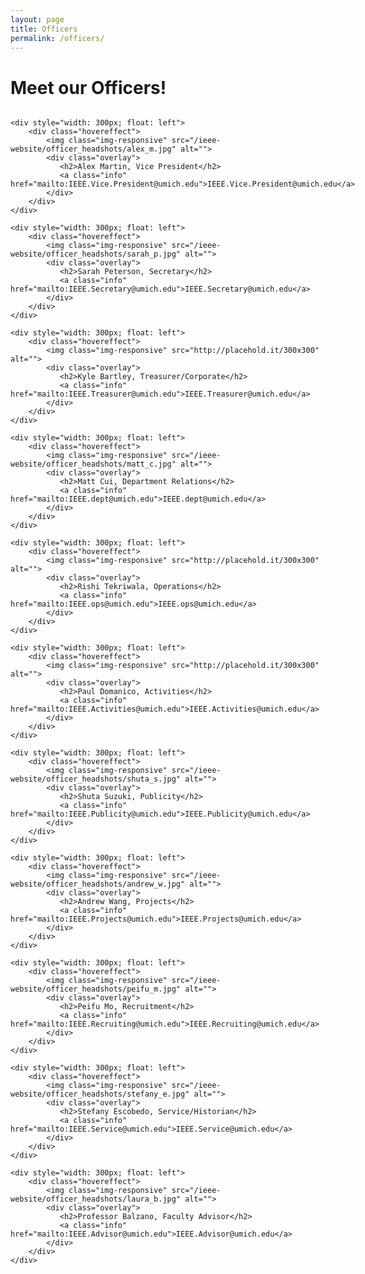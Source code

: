 ```yaml
---
layout: page
title: Officers
permalink: /officers/
---
```


# Meet our Officers!

<div style="display:table">
    <div style="width: 300px; float: left">
        <div class="hovereffect">
            <img class="img-responsive" src="/ieee-website/officer_headshots/kayura_m.jpg" alt="">
            <div class="overlay">
               <h2>Kayura Mendonza, President</h2>
               <a class="info" href="mailto:IEEE.pres@umich.edu">IEEE.pres@umich.edu</a>
            </div>
        </div>
    </div>

    <div style="width: 300px; float: left">
        <div class="hovereffect">
            <img class="img-responsive" src="/ieee-website/officer_headshots/alex_m.jpg" alt="">
            <div class="overlay">
               <h2>Alex Martin, Vice President</h2>
               <a class="info" href="mailto:IEEE.Vice.President@umich.edu">IEEE.Vice.President@umich.edu</a>
            </div>
        </div>
    </div>

    <div style="width: 300px; float: left">
        <div class="hovereffect">
            <img class="img-responsive" src="/ieee-website/officer_headshots/sarah_p.jpg" alt="">
            <div class="overlay">
               <h2>Sarah Peterson, Secretary</h2>
               <a class="info" href="mailto:IEEE.Secretary@umich.edu">IEEE.Secretary@umich.edu</a>
            </div>
        </div>
    </div>

    <div style="width: 300px; float: left">
        <div class="hovereffect">
            <img class="img-responsive" src="http://placehold.it/300x300" alt="">
            <div class="overlay">
               <h2>Kyle Bartley, Treasurer/Corporate</h2>
               <a class="info" href="mailto:IEEE.Treasurer@umich.edu">IEEE.Treasurer@umich.edu</a>
            </div>
        </div>
    </div>

    <div style="width: 300px; float: left">
        <div class="hovereffect">
            <img class="img-responsive" src="/ieee-website/officer_headshots/matt_c.jpg" alt="">
            <div class="overlay">
               <h2>Matt Cui, Department Relations</h2>
               <a class="info" href="mailto:IEEE.dept@umich.edu">IEEE.dept@umich.edu</a>
            </div>
        </div>
    </div>

    <div style="width: 300px; float: left">
        <div class="hovereffect">
            <img class="img-responsive" src="http://placehold.it/300x300" alt="">
            <div class="overlay">
               <h2>Rishi Tekriwala, Operations</h2>
               <a class="info" href="mailto:IEEE.ops@umich.edu">IEEE.ops@umich.edu</a>
            </div>
        </div>
    </div>

    <div style="width: 300px; float: left">
        <div class="hovereffect">
            <img class="img-responsive" src="http://placehold.it/300x300" alt="">
            <div class="overlay">
               <h2>Paul Domanico, Activities</h2>
               <a class="info" href="mailto:IEEE.Activities@umich.edu">IEEE.Activities@umich.edu</a>
            </div>
        </div>
    </div>

    <div style="width: 300px; float: left">
        <div class="hovereffect">
            <img class="img-responsive" src="/ieee-website/officer_headshots/shuta_s.jpg" alt="">
            <div class="overlay">
               <h2>Shuta Suzuki, Publicity</h2>
               <a class="info" href="mailto:IEEE.Publicity@umich.edu">IEEE.Publicity@umich.edu</a>
            </div>
        </div>
    </div>

    <div style="width: 300px; float: left">
        <div class="hovereffect">
            <img class="img-responsive" src="/ieee-website/officer_headshots/andrew_w.jpg" alt="">
            <div class="overlay">
               <h2>Andrew Wang, Projects</h2>
               <a class="info" href="mailto:IEEE.Projects@umich.edu">IEEE.Projects@umich.edu</a>
            </div>
        </div>
    </div>

    <div style="width: 300px; float: left">
        <div class="hovereffect">
            <img class="img-responsive" src="/ieee-website/officer_headshots/peifu_m.jpg" alt="">
            <div class="overlay">
               <h2>Peifu Mo, Recruitment</h2>
               <a class="info" href="mailto:IEEE.Recruiting@umich.edu">IEEE.Recruiting@umich.edu</a>
            </div>
        </div>
    </div>

    <div style="width: 300px; float: left">
        <div class="hovereffect">
            <img class="img-responsive" src="/ieee-website/officer_headshots/stefany_e.jpg" alt="">
            <div class="overlay">
               <h2>Stefany Escobedo, Service/Historian</h2>
               <a class="info" href="mailto:IEEE.Service@umich.edu">IEEE.Service@umich.edu</a>
            </div>
        </div>
    </div>

    <div style="width: 300px; float: left">
        <div class="hovereffect">
            <img class="img-responsive" src="/ieee-website/officer_headshots/laura_b.jpg" alt="">
            <div class="overlay">
               <h2>Professor Balzano, Faculty Advisor</h2>
               <a class="info" href="mailto:IEEE.Advisor@umich.edu">IEEE.Advisor@umich.edu</a>
            </div>
        </div>
    </div>



</div>


<style>
.hovereffect {
  width: 100%;
  height: 100%;
  float: left;
  overflow: hidden;
  position: relative;
  text-align: center;
  cursor: default;
}

.hovereffect .overlay {
  width: 100%;
  height: 100%;
  position: absolute;
  overflow: hidden;
  top: 0;
  left: 0;
  opacity: 0;
  filter: alpha(opacity=0);
  background-color: rgba(0,0,0,0.5);
  -webkit-transition: all 0.4s cubic-bezier(0.88,-0.99, 0, 1.81);
  transition: all 0.4s cubic-bezier(0.88,-0.99, 0, 1.81);
}

.hovereffect img {
  display: block;
  position: relative;
  -webkit-transition: all 0.4s cubic-bezier(0.88,-0.99, 0, 1.81);
  transition: all 0.4s cubic-bezier(0.88,-0.99, 0, 1.81);
}

.hovereffect h2 {
  color: #fff;
  text-align: center;
  position: relative;
  font-size: 17px;
  background: rgba(0,0,0,0.6);
  -webkit-transform: translatey(-100px);
  -ms-transform: translatey(-100px);
  transform: translatey(-100px);
  -webkit-transition: all 0.4s cubic-bezier(0.88,-0.99, 0, 1.81);
  transition: all 0.4s cubic-bezier(0.88,-0.99, 0, 1.81);
  padding: 10px;
  
}

.hovereffect a.info {
  text-decoration: none;
  display: inline-block;
  color: #fff;
  border: 1px solid #fff;
  background-color: transparent;
  opacity: 0;
  filter: alpha(opacity=0);
  -webkit-transition: all 0.4s ease;
  transition: all 0.4s ease;
  margin: 50px 0 0;
  padding: 7px 14px;
}

.hovereffect a.info:hover {
  box-shadow: 0 0 5px #fff;
}

.hovereffect:hover img {
  -ms-transform: scale(1.2);
  -webkit-transform: scale(1.2);
  transform: scale(1.2);
}

.hovereffect:hover .overlay {
  opacity: 1;
  filter: alpha(opacity=100);
}

.hovereffect:hover h2,.hovereffect:hover a.info {
  opacity: 1;
  filter: alpha(opacity=100);
  -ms-transform: translatey(0);
  -webkit-transform: translatey(0);
  transform: translatey(0);
}

.hovereffect:hover a.info {
  -webkit-transition-delay: .2s;
  transition-delay: .2s;
}
</style>
